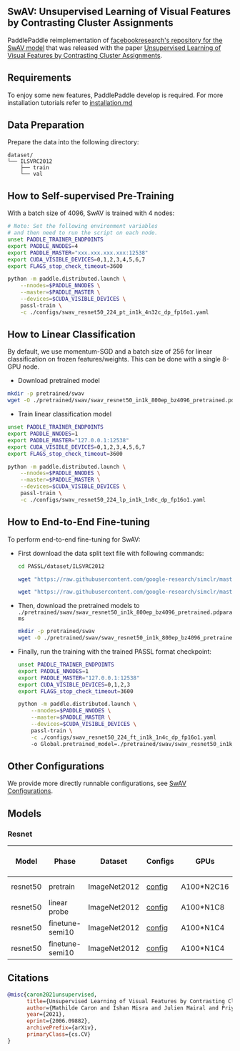 ## SwAV: Unsupervised Learning of Visual Features by Contrasting Cluster Assignments


PaddlePaddle reimplementation of [facebookresearch's repository for the SwAV model](https://github.com/facebookresearch/swav) that was released with the paper [Unsupervised Learning of Visual Features by Contrasting Cluster Assignments](https://arxiv.org/abs/2006.09882).

## Requirements
To enjoy some new features, PaddlePaddle develop is required. For more installation tutorials
refer to [installation.md](../../../tutorials/get_started/installation.md)

## Data Preparation

Prepare the data into the following directory:
```text
dataset/
└── ILSVRC2012
    ├── train
    └── val
```


## How to Self-supervised Pre-Training

With a batch size of 4096, SwAV is trained with 4 nodes:

```bash
# Note: Set the following environment variables
# and then need to run the script on each node.
unset PADDLE_TRAINER_ENDPOINTS
export PADDLE_NNODES=4
export PADDLE_MASTER="xxx.xxx.xxx.xxx:12538"
export CUDA_VISIBLE_DEVICES=0,1,2,3,4,5,6,7
export FLAGS_stop_check_timeout=3600

python -m paddle.distributed.launch \
    --nnodes=$PADDLE_NNODES \
    --master=$PADDLE_MASTER \
    --devices=$CUDA_VISIBLE_DEVICES \
    passl-train \
    -c ./configs/swav_resnet50_224_pt_in1k_4n32c_dp_fp16o1.yaml
```

## How to Linear Classification
By default, we use momentum-SGD and a batch size of 256 for linear classification on frozen features/weights. This can be done with a single 8-GPU node.

- Download pretrained model
```bash
mkdir -p pretrained/swav
wget -O ./pretrained/swav/swav_resnet50_in1k_800ep_bz4096_pretrained.pdparams https://passl.bj.bcebos.com/models/swav/swav_resnet50_in1k_800ep_bz4096_pretrained.pdparams
```

- Train linear classification model

```bash
unset PADDLE_TRAINER_ENDPOINTS
export PADDLE_NNODES=1
export PADDLE_MASTER="127.0.0.1:12538"
export CUDA_VISIBLE_DEVICES=0,1,2,3,4,5,6,7
export FLAGS_stop_check_timeout=3600

python -m paddle.distributed.launch \
    --nnodes=$PADDLE_NNODES \
    --master=$PADDLE_MASTER \
    --devices=$CUDA_VISIBLE_DEVICES \
    passl-train \
    -c ./configs/swav_resnet50_224_lp_in1k_1n8c_dp_fp16o1.yaml
```

## How to End-to-End Fine-tuning
To perform end-to-end fine-tuning for SwAV:

* First download the data split text file with following commands:
    ```bash
    cd PASSL/dataset/ILSVRC2012

    wget "https://raw.githubusercontent.com/google-research/simclr/master/imagenet_subsets/10percent.txt"

    wget "https://raw.githubusercontent.com/google-research/simclr/master/imagenet_subsets/1percent.txt"
    ```

* Then, download the pretrained models to `./pretrained/swav/swav_resnet50_in1k_800ep_bz4096_pretrained.pdparams`
    ```bash
    mkdir -p pretrained/swav
    wget -O ./pretrained/swav/swav_resnet50_in1k_800ep_bz4096_pretrained.pdparams https://passl.bj.bcebos.com/models/swav/swav_resnet50_in1k_800ep_bz4096_pretrained.pdparams
    ```

* Finally, run the training with the trained PASSL format checkpoint:
    ```bash
    unset PADDLE_TRAINER_ENDPOINTS
    export PADDLE_NNODES=1
    export PADDLE_MASTER="127.0.0.1:12538"
    export CUDA_VISIBLE_DEVICES=0,1,2,3
    export FLAGS_stop_check_timeout=3600

    python -m paddle.distributed.launch \
        --nnodes=$PADDLE_NNODES \
        --master=$PADDLE_MASTER \
        --devices=$CUDA_VISIBLE_DEVICES \
        passl-train \
        -c ./configs/swav_resnet50_224_ft_in1k_1n4c_dp_fp16o1.yaml
        -o Global.pretrained_model=./pretrained/swav/swav_resnet50_in1k_800ep_pretrained
    ```

## Other Configurations
We provide more directly runnable configurations, see [SwAV Configurations](./configs/).

## Models

### Resnet
| Model         | Phase       | Dataset      | Configs  | GPUs       | Epochs | Top1 Acc (%) | Links                                                   |
| ------------- | ----------- | ------------ | ------------------------------------------------------------ | ---------- | ------ | -------- | ------------------------------------------------------------ |
| resnet50 | pretrain    | ImageNet2012 | [config](./configs/swav_resnet50_224_pt_in1k_4n32c_dp_fp16o1.yaml) | A100*N2C16 | 800    | -        | [model](https://passl.bj.bcebos.com/models/swav/swav_resnet50_in1k_800ep_bz4096_pretrained.pdparams) \| [log](https://passl.bj.bcebos.com/models/swav/swav_resnet50_in1k_800ep_bz4096_pretrained.log) |
| resnet50 | linear probe | ImageNet2012 | [config](./configs/swav_resnet50_224_lp_in1k_4n32c_dp_fp16o1.yaml) | A100*N1C8  |  100  | 75.3    |        [model](https://passl.bj.bcebos.com/models/swav/swav_resnet50_in1k_linearprobe.pdparams) \| [log](https://passl.bj.bcebos.com/models/swav/swav_resnet50_in1k_linearprobe.log) |
| resnet50 | finetune-semi10    | ImageNet2012 | [config](./configs/swav_resnet50_224_ft_in1k_1n4c_dp_fp16o1.yaml) | A100*N1C4  | 20    | 69.0   | [model](https://passl.bj.bcebos.com/models/swav/swav_resnet50_in1k_finetune_10percent.pdparams) \| [log](https://passl.bj.bcebos.com/models/swav/swav_resnet50_in1k_finetune_10percent.log) |
| resnet50 | finetune-semi10    | ImageNet2012 | [config](./configs/swav_resnet50_224_ft_in1k_1n4c_dp_fp16o1.yaml) | A100*N1C4  | 20    | 55.0   | [model](https://passl.bj.bcebos.com/models/swav/swav_resnet50_in1k_finetune_1percent.pdparams) \| [log](https://passl.bj.bcebos.com/models/swav/swav_resnet50_in1k_finetune_1percent.log) |
## Citations

```bibtex
@misc{caron2021unsupervised,
      title={Unsupervised Learning of Visual Features by Contrasting Cluster Assignments},
      author={Mathilde Caron and Ishan Misra and Julien Mairal and Priya Goyal and Piotr Bojanowski and Armand Joulin},
      year={2021},
      eprint={2006.09882},
      archivePrefix={arXiv},
      primaryClass={cs.CV}
}
```
